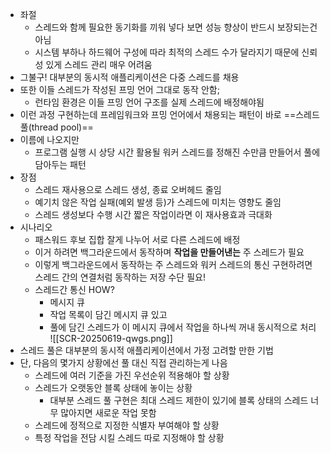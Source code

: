 - 좌절
	- 스레드와 함께 필요한 동기화를 끼워 넣다 보면 성능 향상이 반드시 보장되는건 아님
	- 시스템 부하나 하드웨어 구성에 따라 최적의 스레드 수가 달라지기 때문에 신뢰성 있게 스레드 관리 매우 어려움
- 그불구! 대부분의 동시적 애플리케이션은 다중 스레드를 채용
- 또한 이들 스레드가 작성된 프밍 언어 그대로 동작 안함;
	- 런타임 환경은 이들 프밍 언어 구조를 실제 스레드에 배정해야됨
- 이런 과정 구현하는데 프레임워크와 프밍 언어에서 채용되는 패턴이 바로 ==스레드 풀(thread pool)==
- 이름에 나오지만
	- 프로그램 실행 시 상당 시간 활용될 워커 스레드를 정해진 수만큼 만들어서 풀에 담아두는 패턴
- 장점
	- 스레드 재사용으로 스레드 생성, 종료 오버헤드 줄임
	- 예기치 않은 작업 실패(예외 발생 등)가 스레드에 미치는 영향도 줄임
	- 스레드 생성보다 수행 시간 짧은 작업이라면 이 재사용효과 극대화
- 시나리오
	- 패스워드 후보 집합 잘게 나누어 서로 다른 스레드에 배정
	- 이거 하려면 백그라운드에서 동작하며 **작업을 만들어낸는** 주 스레드가 필요
	- 이렇게 백그라운드에서 동작하는 주 스레드와 워커 스레드의 통신 구현하려면 스레드 간의 연결처럼 동작하는 저장 수단 필요!
	- 스레드간 통신 HOW?
		- 메시지 큐
		- 작업 목록이 담긴 메시지 큐 있고
		- 풀에 담긴 스레드가 이 메시지 큐에서 작업을 하나씩 꺼내 동시적으로 처리
![[SCR-20250619-qwgs.png]]
- 스레드 풀은 대부분의 동시적 애플리케이션에서 가정 고려할 만한 기법
- 단, 다음의 몇가지 상황에선 풀 대신 직접 관리하는게 나음
	- 스레드에 여러 기준을 가진 우선순위 적용해야 할 상황
	- 스레드가 오랫동안 블록 상태에 놓이는 상황
		- 대부분 스레드 풀 구현은 최대 스레드 제한이 있기에 블록 상태의 스레드 너무 많아지면 새로운 작업 못함
	- 스레드에 정적으로 지정한 식별자 부여해야 할 상황
	- 특정 작업을 전담 시킬 스레드 따로 지정해야 할 상황